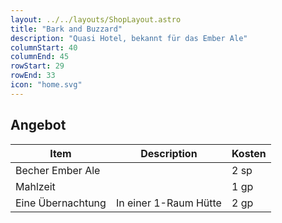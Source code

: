 ```yaml
---
layout: ../../layouts/ShopLayout.astro
title: "Bark and Buzzard"
description: "Quasi Hotel, bekannt für das Ember Ale"
columnStart: 40
columnEnd: 45
rowStart: 29
rowEnd: 33
icon: "home.svg"
---
```


## Angebot

| Item              | Description           | Kosten |
| ----------------- | --------------------- | ------ |
| Becher Ember Ale  |                       | 2 sp   |
| Mahlzeit          |                       | 1 gp   |
| Eine Übernachtung | In einer 1-Raum Hütte | 2 gp   |
